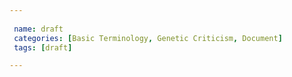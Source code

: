 ```yaml
---
 
 name: draft
 categories: [Basic Terminology, Genetic Criticism, Document]
 tags: [draft]

---
```

